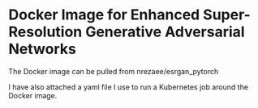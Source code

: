 # Docker Image for Enhanced Super-Resolution Generative Adversarial Networks

The Docker image can be pulled from nrezaee/esrgan_pytorch

I have also attached a yaml file I use to run a Kubernetes job around the Docker image.
